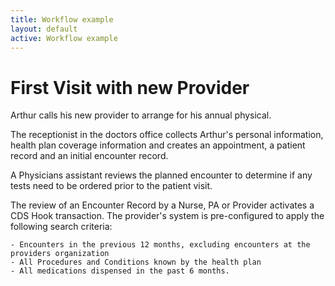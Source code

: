 ```yaml
---
title: Workflow example
layout: default
active: Workflow example
---
```


# First Visit with new Provider
Arthur calls his new provider to arrange for his annual physical.

The receptionist in the doctors office collects Arthur's personal information, health plan coverage information and creates an appointment, a patient record and an initial encounter record.  

A Physicians assistant reviews the planned encounter to determine if any tests need to be ordered prior to the patient visit.

The review of an Encounter Record by a Nurse, PA or Provider activates a CDS Hook transaction. The provider's system is pre-configured to apply the following search criteria:

	- Encounters in the previous 12 months, excluding encounters at the providers organization
	- All Procedures and Conditions known by the health plan
	- All medications dispensed in the past 6 months.